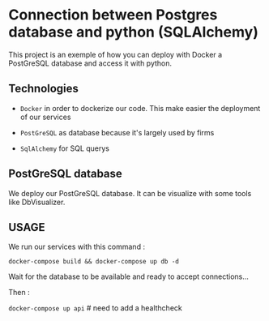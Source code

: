 # Connection between Postgres database and python (SQLAlchemy)

This project is an exemple of how you can deploy with Docker a PostGreSQL database and access it with python.

## Technologies

* `Docker` in order to dockerize our code. This make easier the deployment of our services

* `PostGreSQL` as database because it's largely used by firms

* `SqlAlchemy` for SQL querys

## PostGreSQL database

We deploy our PostGreSQL database. It can be visualize with some tools like DbVisualizer.

## USAGE

We run our services with this command :

`docker-compose build && docker-compose up db -d`

Wait for the database to be available and ready to accept connections...

Then :

`docker-compose up api` # need to add a healthcheck

